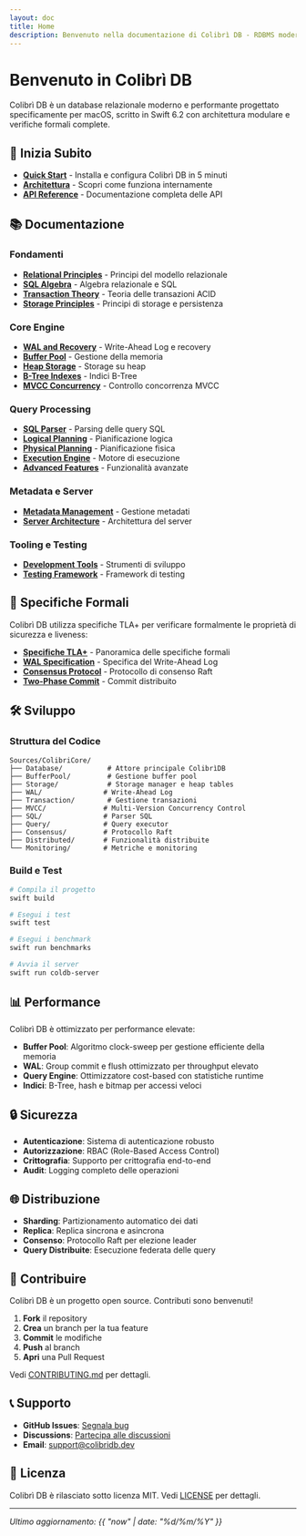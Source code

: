 ```yaml
---
layout: doc
title: Home
description: Benvenuto nella documentazione di Colibrì DB - RDBMS moderno per macOS
---
```


# Benvenuto in Colibrì DB

Colibrì DB è un database relazionale moderno e performante progettato specificamente per macOS, scritto in Swift 6.2 con architettura modulare e verifiche formali complete.

## 🚀 Inizia Subito

- **[Quick Start](Quick-Start.md)** - Installa e configura Colibrì DB in 5 minuti
- **[Architettura](Architecture.md)** - Scopri come funziona internamente
- **[API Reference](API-Reference.md)** - Documentazione completa delle API

## 📚 Documentazione

### Fondamenti
- **[Relational Principles](Part-01-Foundations/01-Relational-Principles.md)** - Principi del modello relazionale
- **[SQL Algebra](Part-01-Foundations/02-Algebra-SQL.md)** - Algebra relazionale e SQL
- **[Transaction Theory](Part-01-Foundations/03-Transactions-Theory.md)** - Teoria delle transazioni ACID
- **[Storage Principles](Part-01-Foundations/04-Storage-Principles.md)** - Principi di storage e persistenza

### Core Engine
- **[WAL and Recovery](Part-02-Core-Engine/01-WAL-and-Recovery.md)** - Write-Ahead Log e recovery
- **[Buffer Pool](Part-02-Core-Engine/02-BufferPool.md)** - Gestione della memoria
- **[Heap Storage](Part-02-Core-Engine/03-Heap-Storage.md)** - Storage su heap
- **[B-Tree Indexes](Part-02-Core-Engine/04-BTree-Indexes.md)** - Indici B-Tree
- **[MVCC Concurrency](Part-02-Core-Engine/05-MVCC-Concurrency.md)** - Controllo concorrenza MVCC

### Query Processing
- **[SQL Parser](Part-03-Query/01-SQL-Parser.md)** - Parsing delle query SQL
- **[Logical Planning](Part-03-Query/02-Logical-Planning.md)** - Pianificazione logica
- **[Physical Planning](Part-03-Query/03-Physical-Planning.md)** - Pianificazione fisica
- **[Execution Engine](Part-03-Query/04-Execution-Engine.md)** - Motore di esecuzione
- **[Advanced Features](Part-03-Query/05-Advanced-Features.md)** - Funzionalità avanzate

### Metadata e Server
- **[Metadata Management](Part-04-Metadata/)** - Gestione metadati
- **[Server Architecture](Part-05-Server/)** - Architettura del server

### Tooling e Testing
- **[Development Tools](Part-06-Tooling/)** - Strumenti di sviluppo
- **[Testing Framework](Part-07-Testing/)** - Framework di testing

## 🔬 Specifiche Formali

Colibrì DB utilizza specifiche TLA+ per verificare formalmente le proprietà di sicurezza e liveness:

- **[Specifiche TLA+](../tla-specifications.html)** - Panoramica delle specifiche formali
- **[WAL Specification](/spec/WAL.tla)** - Specifica del Write-Ahead Log
- **[Consensus Protocol](/spec/ConsensusProtocol.tla)** - Protocollo di consenso Raft
- **[Two-Phase Commit](/spec/TwoPhaseCommit.tla)** - Commit distribuito

## 🛠️ Sviluppo

### Struttura del Codice

```
Sources/ColibriCore/
├── Database/           # Attore principale ColibrìDB
├── BufferPool/         # Gestione buffer pool
├── Storage/            # Storage manager e heap tables
├── WAL/               # Write-Ahead Log
├── Transaction/        # Gestione transazioni
├── MVCC/              # Multi-Version Concurrency Control
├── SQL/               # Parser SQL
├── Query/             # Query executor
├── Consensus/         # Protocollo Raft
├── Distributed/       # Funzionalità distribuite
└── Monitoring/        # Metriche e monitoring
```

### Build e Test

```bash
# Compila il progetto
swift build

# Esegui i test
swift test

# Esegui i benchmark
swift run benchmarks

# Avvia il server
swift run coldb-server
```

## 📊 Performance

Colibrì DB è ottimizzato per performance elevate:

- **Buffer Pool**: Algoritmo clock-sweep per gestione efficiente della memoria
- **WAL**: Group commit e flush ottimizzato per throughput elevato
- **Query Engine**: Ottimizzatore cost-based con statistiche runtime
- **Indici**: B-Tree, hash e bitmap per accessi veloci

## 🔒 Sicurezza

- **Autenticazione**: Sistema di autenticazione robusto
- **Autorizzazione**: RBAC (Role-Based Access Control)
- **Crittografia**: Supporto per crittografia end-to-end
- **Audit**: Logging completo delle operazioni

## 🌐 Distribuzione

- **Sharding**: Partizionamento automatico dei dati
- **Replica**: Replica sincrona e asincrona
- **Consenso**: Protocollo Raft per elezione leader
- **Query Distribuite**: Esecuzione federata delle query

## 🤝 Contribuire

Colibrì DB è un progetto open source. Contributi sono benvenuti!

1. **Fork** il repository
2. **Crea** un branch per la tua feature
3. **Commit** le modifiche
4. **Push** al branch
5. **Apri** una Pull Request

Vedi [CONTRIBUTING.md](https://github.com/gpicchiarelli/Colibri-DB/blob/main/CONTRIBUTING.md) per dettagli.

## 📞 Supporto

- **GitHub Issues**: [Segnala bug](https://github.com/gpicchiarelli/Colibri-DB/issues)
- **Discussions**: [Partecipa alle discussioni](https://github.com/gpicchiarelli/Colibri-DB/discussions)
- **Email**: support@colibridb.dev

## 📄 Licenza

Colibrì DB è rilasciato sotto licenza MIT. Vedi [LICENSE](https://github.com/gpicchiarelli/Colibri-DB/blob/main/LICENSE) per dettagli.

---

*Ultimo aggiornamento: {{ "now" | date: "%d/%m/%Y" }}*